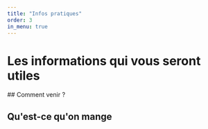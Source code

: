 ```yaml
---
title: "Infos pratiques"
order: 3
in_menu: true
---
```

# Les informations qui vous seront utiles

## Comment venir ?

## Qu'est-ce qu'on mange 